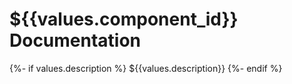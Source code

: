 # ${{values.component_id}} Documentation

{%- if values.description %}
${{values.description}}
{%- endif %}